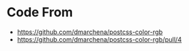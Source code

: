 # Code From

- https://github.com/dmarchena/postcss-color-rgb
- https://github.com/dmarchena/postcss-color-rgb/pull/4
